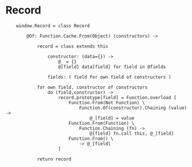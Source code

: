 # Record

		
		window.Record = class Record
		
			@Of: Function.Cache.From(Object) (constructors) -> 
			
				record = class extends this
				
					constructor: (data={}) ->
						@_ = {}
						@[field] data[field] for field in @fields
						
					fields: ( field for own field of constructors )
				
				for own field, constructor of constructors
					do (field,constructor) ->
						record.prototype[field] = Function.overload [
							Function.From(Not Function) \
								Function.Of(constructor).Chaining (value) ->
									@_[field] = value
							Function.From(Function) \
								Function.Chaining (fn) ->
									@[field] fn.call this, @_[field]
							Function.From() \
								-> @_[field]
						]
				
				return record
					
